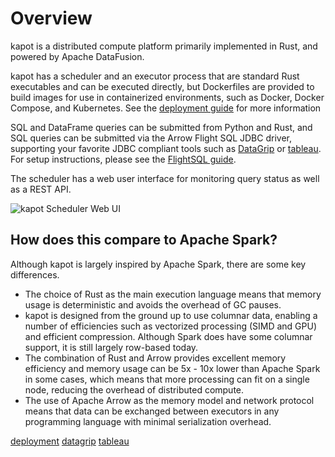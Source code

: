 <!---
  Licensed to the Apache Software Foundation (ASF) under one
  or more contributor license agreements.  See the NOTICE file
  distributed with this work for additional information
  regarding copyright ownership.  The ASF licenses this file
  to you under the Apache License, Version 2.0 (the
  "License"); you may not use this file except in compliance
  with the License.  You may obtain a copy of the License at

    http://www.apache.org/licenses/LICENSE-2.0

  Unless required by applicable law or agreed to in writing,
  software distributed under the License is distributed on an
  "AS IS" BASIS, WITHOUT WARRANTIES OR CONDITIONS OF ANY
  KIND, either express or implied.  See the License for the
  specific language governing permissions and limitations
  under the License.
-->

# Overview

kapot is a distributed compute platform primarily implemented in Rust, and powered by Apache DataFusion.

kapot has a scheduler and an executor process that are standard Rust executables and can be executed directly, but
Dockerfiles are provided to build images for use in containerized environments, such as Docker, Docker Compose, and
Kubernetes. See the [deployment guide](deployment.md) for more information

SQL and DataFrame queries can be submitted from Python and Rust, and SQL queries can be submitted via the Arrow
Flight SQL JDBC driver, supporting your favorite JDBC compliant tools such as [DataGrip](datagrip)
or [tableau](tableau). For setup instructions, please see the [FlightSQL guide](flightsql.md).

The scheduler has a web user interface for monitoring query status as well as a REST API.

![kapot Scheduler Web UI](./images/kapot-web-ui.png)

## How does this compare to Apache Spark?

Although kapot is largely inspired by Apache Spark, there are some key differences.

- The choice of Rust as the main execution language means that memory usage is deterministic and avoids the overhead
  of GC pauses.
- kapot is designed from the ground up to use columnar data, enabling a number of efficiencies such as vectorized
  processing (SIMD and GPU) and efficient compression. Although Spark does have some columnar support, it is still
  largely row-based today.
- The combination of Rust and Arrow provides excellent memory efficiency and memory usage can be 5x - 10x lower than
  Apache Spark in some cases, which means that more processing can fit on a single node, reducing the overhead of
  distributed compute.
- The use of Apache Arrow as the memory model and network protocol means that data can be exchanged between executors
  in any programming language with minimal serialization overhead.

[deployment](./deployment)
[datagrip](https://www.jetbrains.com/datagrip/)
[tableau](https://help.tableau.com/current/pro/desktop/en-us/examples_otherdatabases_jdbc.htm)
